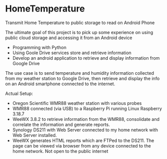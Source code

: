 # HomeTemperature
Transmit Home Temperature to public storage to read on Android Phone

The ultimate goal of this project is to pick up some experience on using public cloud storage and accessing it from an Android device
- Programming with Python
- Using Goole Drive services store and retrieve information
- Develop an android application to retrieve and display information from Google Drive

The use case is to send temperature and humidity information collected from my weather station to Google Drive, then retrieve and display the info on an Android smartphone connected to the internet.

Actual Setup:
- Oregon Scientific WMR88 weather station with various probes
- WMR88 connected (via USB) to a Raspberry Pi running Linux Raspberry 3.18.7
- WeeWX 3.8.2 to retrieve information from the WMR88, consolidate and correlate the information and generate reports.
- Synology DS211 with Web Server connected to my home network with Web Server installed. 
- WeeWX generates HTML reports which are FTPed to the DS211. The page can be viewed via browser from any device connected to the home network. Not open to the public internet
